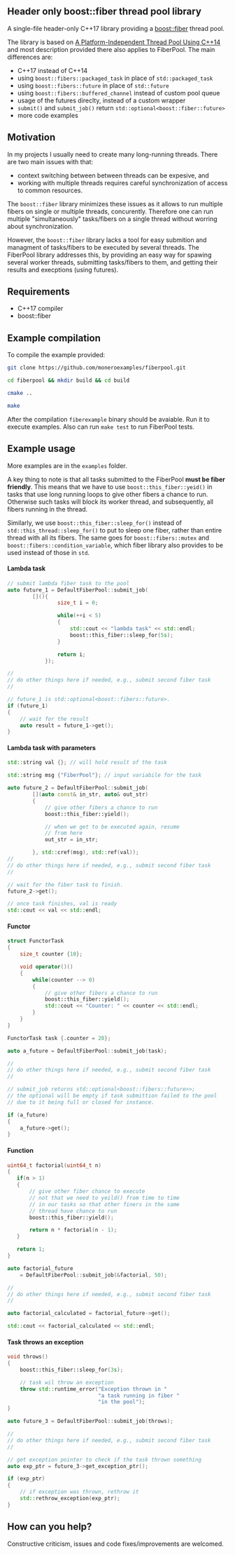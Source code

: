 ## Header only boost::fiber thread pool library

A single-file header-only C++17 library providing 
a [boost::fiber](https://github.com/boostorg/fiber) thread pool.

The library is based on 
[A Platform-Independent Thread Pool Using C++14](http://roar11.com/2016/01/a-platform-independent-thread-pool-using-c14/)
and most description provided there also applies to FiberPool. The main differences are:

 - C++17 instead of C++14  
 - using `boost::fibers::packaged_task` in place of `std::packaged_task`
 - using `boost::fibers::future` in place of `std::future`
 - using `boost::fibers::buffered_channel` instead of custom pool queue
 - usage of the futures direclty, instead of a custom wrapper
 - `submit()` and `submit_job()` return `std::optional<boost::fiber::future>`
 - more code examples


## Motivation

In my projects I usually need to create many long-running threads. 
There are two main issues with that: 
 - context switching between
between threads can be expesive, and
 - working with multiple threads requires
careful synchronization of access to common resources. 


The `boost::fiber` library minimizes these issues as it allows 
to run multiple fibers on single or multiple threads, concurently. 
Therefore one can run multiple "simultaneously" tasks/fibers on a 
single thread without worring about synchronization.

However, the `boost::fiber` library lacks a tool for easy submition and
managment of tasks/fibers to be executed by several threads. The FiberPool
library addresses this, by providing an easy way for spawing several 
worker threads, submitting tasks/fibers to them, and getting their 
results and execptions (using futures).

## Requirements

 - C++17 compiler
 - boost::fiber 

## Example compilation 

To compile the example provided:

```bash
git clone https://github.com/moneroexamples/fiberpool.git

cd fiberpool && mkdir build && cd build

cmake ..

make 
```

After the compilation `fiberexample` binary should be avaiable. Run it to 
execute examples. Also can run `make test` to run FiberPool tests.

## Example usage

More examples are in the `examples` folder.

A key thing to note is that all tasks submitted to the FiberPool
**must be fiber friendly**. This means that we have to use 
`boost::this_fiber::yeid()` in
tasks that use long running loops 
to give other fibers a chance to run. Otherwise such tasks will block
its worker thread, and subsequently, all fibers running in the thread. 


Similarly, we use `boost::this_fiber::sleep_for()` instead
of `std::this_thread::sleep_for()` to put to sleep one fiber, rather than
entire thread with all its fibers. The same goes for `boost::fibers::mutex` 
and `boost::fibers::condition_variable`, which
fiber library also provides to be used instead of those in `std`.

#### Lambda task

```C++
// submit lambda fiber task to the pool
auto future_1 = DefaultFiberPool::submit_job(
        [](){
                size_t i = 0;

                while(++i < 5)
                {
                    std::cout << "lambda task" << std::endl;
				    boost::this_fiber::sleep_for(5s);
                }

                return i;
            });

//
// do other things here if needed, e.g., submit second fiber task
//

// future_1 is std::optional<boost::fibers::future>. 
if (future_1)
{
    // wait for the result
    auto result = future_1->get();
}
```

#### Lambda task with parameters

```C++
std::string val {}; // will hold result of the task

std::string msg {"FiberPool"}; // input variabile for the task

auto future_2 = DefaultFiberPool::submit_job(
        [](auto const& in_str, auto& out_str)
        {
    		// give other fibers a chance to run
			boost::this_fiber::yield();

			// when we get to be executed again, resume
			// from here
            out_str = in_str;

        }, std::cref(msg), std::ref(val));
//
// do other things here if needed, e.g., submit second fiber task
//

// wait for the fiber task to finish.
future_2->get();

// once task finishes, val is ready 
std::cout << val << std::endl;
```

#### Functor

```C++
struct FunctorTask
{
	size_t counter {10};

	void operator()()
	{
		while(counter --> 0)
		{
			// give other fibers a chance to run
			boost::this_fiber::yield();
			std::cout << "Counter: " << counter << std::endl;
		}
	}
}

FunctorTask task {.counter = 20};

auto a_future = DefaultFiberPool::submit_job(task);

//
// do other things here if needed, e.g., submit second fiber task
//

// submit_job returns std::optional<boost::fibers::future>>;
// the optional will be empty if task submittion failed to the pool
// due to it being full or closed for instance.

if (a_future)
{
    a_future->get();
}
```

#### Function


```C++
uint64_t factorial(uint64_t n)
{
   if(n > 1)
   {
	   // give other fiber chance to execute	
	   // not that we need to yeild() from time to time
	   // in our tasks so that other finers in the same 
	   // thread have chance to run		
       boost::this_fiber::yield();

       return n * factorial(n - 1);
   }

   return 1;
}

auto factorial_future 
	= DefaultFiberPool::submit_job(&factorial, 50);

//
// do other things here if needed, e.g., submit second fiber task
//

auto factorial_calculated = factorial_future->get();

std::cout << factorial_calculated << std::endl;
```

#### Task throws an exception


```C++
void throws()
{
    boost::this_fiber::sleep_for(3s);

    // task wil throw an exception 
    throw std::runtime_error("Exception thrown in " 
                             "a task running in fiber " 
                             "in the pool");
}

auto future_3 = DefaultFiberPool::submit_job(throws);

//
// do other things here if needed, e.g., submit second fiber task
//

// get exception pointer to check if the task thrown something
auto exp_ptr = future_3->get_exception_ptr();

if (exp_ptr)
{
    // if exception was thrown, rethrow it
    std::rethrow_exception(exp_ptr);
}

```

## How can you help?

Constructive criticism, issues and code fixes/improvements are welcomed.
